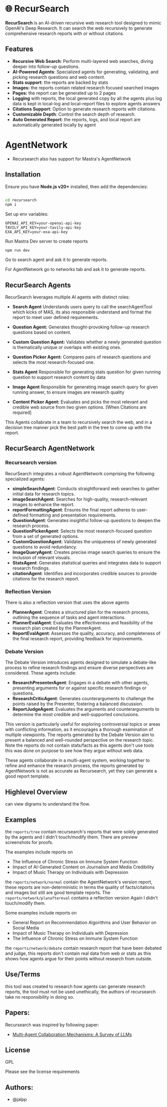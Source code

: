 # 🌐 RecurSearch

**RecurSearch** is an AI-driven recursive web research tool designed to mimic OpenAI's Deep Research. It can search the web recursively to generate comprehensive research reports with or without citations.

## Features

- **Recursive Web Search**: Perform multi-layered web searches, diving deeper into follow-up questions.
- **AI-Powered Agents**: Specialized agents for generating, validating, and picking research questions and web content.
- **Stats support**: the reports are backed by stats 
- **Images:** the reports contain related research focused searched images
- **Pages:** the report can be generated up to 2 pages
- **Logging** with reports, the local generated copy by all the agents plus log data is kept in local-log and local-report files to explore agents answers
- **Citations Support**: Option to generate research reports with citations.
- **Customizable Depth**: Control the search depth of research.
- **Auto Generated Report**: the reports, logs, and local report are automatically generated locally by agent

# AgentNetwork 

- Recursearch also has support for Mastra's AgentNetwork

## Installation

Ensure you have **Node.js v20+** installed, then add the dependencies:

```bash

cd recursearch
npm i
```

Set up env variables:

```
OPENAI_API_KEY=your-openai-api-key
TAVILY_API_KEY=your-tavily-api-key
EXA_API_KEY=your-exa-api-key

```

Run Mastra Dev server to create reports

```
npm run dev

```

Go to search agent and ask it to generate reports.

For AgentNetwork go to networks tab and ask it to generate reports.

## RecurSearch Agents
RecurSearch leverages multiple AI agents with distinct roles:

- **Search Agent**
Understands users query to call the searchAgentTool which kicks of MAS, its also responsible understand and format the report to meet user defined requirements.

- **Question Agent:**
Generates thought-provoking follow-up research questions based on content.

- **Custom Question Agent:**
Validates whether a newly generated question is thematically unique or overlaps with existing ones.

- **Question Picker Agent:**
Compares pairs of research questions and selects the most research-focused one.

- **Stats Agent**
Responsible for generating stats question for given running question to support research content by data

- **Image Agent**
Responsible for generating image search query for given running answer, to ensure images are research quality

- **Content Picker Agent:**
Evaluates and picks the most relevant and credible web source from two given options. [When Citations are required]

This Agents collabrate in a team to recursively search the web, and in a decision tree manner pick the best path in the tree to come up with the report.

## RecurSearch AgentNetwork


### Recursearch version
RecurSearch integrates a robust AgentNetwork comprising the following specialized agents:

- **simpleSearchAgent**: Conducts straightforward web searches to gather initial data for research topics.
- **imageSearchAgent**: Searches for high-quality, research-relevant images to enhance the report.
- **reportFormattingAgent**: Ensures the final report adheres to user-defined formatting and presentation requirements.
- **QuestionAgent**: Generates insightful follow-up questions to deepen the research process.
- **QuestionPickerAgent**: Selects the most research-focused question from a set of generated options.
- **CustomQuestionAgent**: Validates the uniqueness of newly generated questions to avoid redundancy.
- **ImageQueryAgent**: Creates precise image search queries to ensure the inclusion of relevant visuals.
- **StatsAgent**: Generates statistical queries and integrates data to support research findings.
- **citationAgent**: Identifies and incorporates credible sources to provide citations for the research report.

### Reflection Version
There is also a reflection version that uses the above agents 
- **PlannerAgent**: Creates a structured plan for the research process, outlining the sequence of tasks and agent interactions.
- **PlannerEvalAgent**: Evaluates the effectiveness and feasibility of the research plan created by the PlannerAgent.
- **ReportEvalAgent**: Assesses the quality, accuracy, and completeness of the final research report, providing feedback for improvements.

### Debate Version

The Debate Version introduces agents designed to simulate a debate-like process to refine research findings and ensure diverse perspectives are considered. These agents include:

- **ResearchPresenterAgent**: Engages in a debate with other agents, presenting arguments for or against specific research findings or questions.
- **ResearchCriticAgent**: Generates counterarguments to challenge the points raised by the Presenter, fostering a balanced discussion.
- **ReportJudgeAgent**: Evaluates the arguments and counterarguments to determine the most credible and well-supported conclusions.


This version is particularly useful for exploring controversial topics or areas with conflicting information, as it encourages a thorough examination of multiple viewpoints. The reports generated by the Debate Version aim to present a balanced and well-rounded perspective on the research topic. Note the reports do not contain stats/facts as this agents don't use tools this was done on purpose to see how they argue without web data.

These agents collaborate in a multi-agent system, working together to refine and enhance the research process, the reports 
generated by AgentNetwork is not as accurate as Recursearch, yet they can generate a good report template.

## Highlevel Overview
can view digrams to understand the flow.

## Examples
the `reports/tree` contain recursearch's reports that were solely generated by the agents and I didn't touch/modify them. There are preview screenshots for proofs. 

The examples include reports on
- The Influence of Chronic Stress on Immune System Function
- Impact of AI-Generated Content on Journalism and Media Credibility
- Impact of Music Therapy on Individuals with Depression

the `reports/network/normal` contain the AgentNetwork's version report, these reports are non-deterministic in terms the quality of facts/citations and images but still are good template reports. 
The `reports/network/planaftereval` contains a reflection version
Again I didn't touch/modify them.

Some examples include reports on 
- General Report on Recommendation Algorithms and User Behavior on Social Media
- Impact of Music Therapy on Individuals with Depression
- The Influence of Chronic Stress on Immune System Function

the `reports/network/debate` contain research report that have been debated and judge, this reports don't contain real data from web or stats as this shows how agents argue for their points without research from outside.


## Use/Terms

this tool was created to research how agents can generate research reports, the tool must not be used unethically, the authors of recursearch take no responsibility in doing so.

## Papers:

Recursearch was inspired by following paper:

- [Multi-Agent Collaboration Mechanisms: A Survey of LLMs](https://arxiv.org/pdf/2501.06322)


## License

GPL

Please see the license requirements

## Authors:

- @jalpp 











